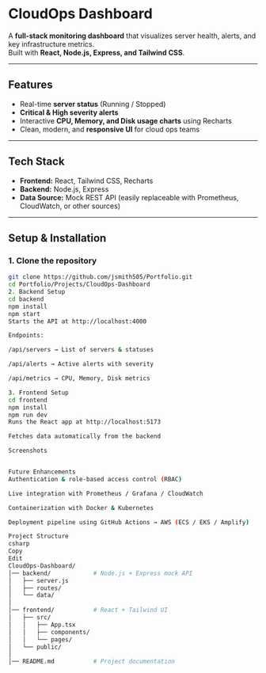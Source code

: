 # CloudOps Dashboard  

A **full-stack monitoring dashboard** that visualizes server health, alerts, and key infrastructure metrics.  
Built with **React, Node.js, Express, and Tailwind CSS**.  

---

## Features  
- Real-time **server status** (Running / Stopped)  
- **Critical & High severity alerts**  
- Interactive **CPU, Memory, and Disk usage charts** using Recharts  
- Clean, modern, and **responsive UI** for cloud ops teams  

---

## Tech Stack  
- **Frontend:** React, Tailwind CSS, Recharts  
- **Backend:** Node.js, Express  
- **Data Source:** Mock REST API (easily replaceable with Prometheus, CloudWatch, or other sources)  

---

## Setup & Installation  

### 1. Clone the repository  
```bash
git clone https://github.com/jsmith505/Portfolio.git
cd Portfolio/Projects/CloudOps-Dashboard
2. Backend Setup
cd backend
npm install
npm start
Starts the API at http://localhost:4000

Endpoints:

/api/servers → List of servers & statuses

/api/alerts → Active alerts with severity

/api/metrics → CPU, Memory, Disk metrics

3. Frontend Setup
cd frontend
npm install
npm run dev
Runs the React app at http://localhost:5173

Fetches data automatically from the backend

Screenshots


Future Enhancements
Authentication & role-based access control (RBAC)

Live integration with Prometheus / Grafana / CloudWatch

Containerization with Docker & Kubernetes

Deployment pipeline using GitHub Actions → AWS (ECS / EKS / Amplify)

Project Structure
csharp
Copy
Edit
CloudOps-Dashboard/
│── backend/            # Node.js + Express mock API
│   ├── server.js
│   ├── routes/
│   └── data/
│
│── frontend/           # React + Tailwind UI
│   ├── src/
│   │   ├── App.tsx
│   │   ├── components/
│   │   └── pages/
│   └── public/
│
│── README.md           # Project documentation

